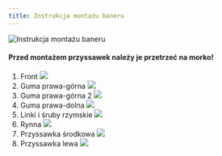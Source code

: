 ```yaml
---
title: Instrukcja montażu baneru
---
```


![Instrukcja montażu baneru](/img/montowanie_baneru.png)

#### Przed montażem przyssawek należy je przetrzeć na morko!

1) Front
![](/img/1_front.jpg)
2) Guma prawa-górna
![](/img/2_guma_prawa_górna.jpg)
3) Guma prawa-górna 2
![](/img/3_guma_prawa_górna_2.jpg)
4) Guma prawa-dolna
![](/img/4_guma_prawa_dolna.jpg)
5) Linki i śruby rzymskie
![](/img/5_linki_i_śruby_rzymskie.jpg)
6) Rynna
![](/img/6_rynna.jpg)
7) Przyssawka środkowa
![](/img/7_przyssawka_środkowa.jpg)
8) Przyssawka lewa
![](/img/8_przyssawka_lewa.jpg)